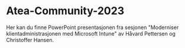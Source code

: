 # Atea-Community-2023

Her kan du finne PowerPoint presentasjonen fra sesjonen "Moderniser klientadministrasjonen med Microsoft Intune" av Håvard Pettersen og Christoffer Hansen.
